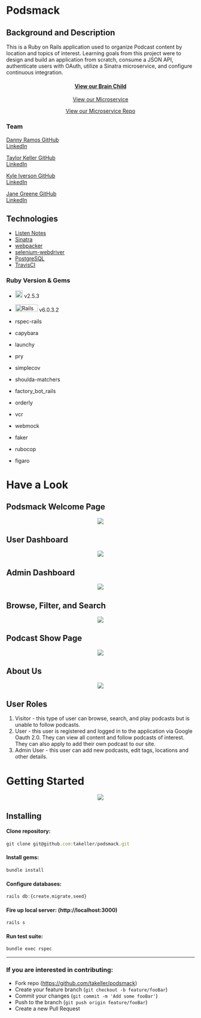 # Podsmack

## Background and Description

This is a Ruby on Rails application used to organize Podcast content by location and topics of interest. Learning goals from this project were to design and build an application from scratch, consume a JSON API, authenticate users with OAuth, utilize a Sinatra microservice, and configure continuous integration.

<h4 align="center">
  <a href="https://podsmack.herokuapp.com/">View our Brain Child</a>
 </h4>
<p align="center">
  <a href="https://podsmack-microservice.herokuapp.com/">View our Microservice</a>
 </p>
<p align="center">
  <a href="https://github.com/muydanny/podsmack_microservice">View our Microservice Repo</a>
 </p>


### Team
<p>
<a href="https://github.com/muydanny">Danny Ramos GitHub</a>
</br>
<a href="https://www.linkedin.com/in/danny-ramos-j/">LinkedIn</a>
</p>
<p>
<a href="https://github.com/takeller">Taylor Keller GitHub</a>
</br>
<a href="https://www.linkedin.com/in/taylor-a-keller/">LinkedIn</a>
</p>
<p>
<a href="https://github.com/kiverso">Kyle Iverson GitHub</a>
</br>
<a href="https://www.linkedin.com/in/kyleiverson/">LinkedIn</a>
</p>
<p>
<a href="https://github.com/janegreene">Jane Greene GitHub</a>
</br>
<a href="https://www.linkedin.com/in/jane-greene-mba/">LinkedIn</a>
</p>

## Technologies
* [Listen Notes](https://www.listennotes.com/api/docs/)
* [Sinatra](http://sinatrarb.com/documentation.html)
* [webpacker](https://github.com/rails/webpacker)
* [selenium-webdriver](https://www.seleniumhq.org/docs/03_webdriver.jsp)
* [PostgreSQL](https://www.postgresql.org/)
* [TravisCI](https://travis-ci.org/)

### Ruby Version & Gems
- <img src="https://upload.wikimedia.org/wikipedia/commons/thumb/7/73/Ruby_logo.svg/200px-Ruby_logo.svg.png" alt="Ruby Logo" width="20" height="20"/> v2.5.3
- <img src="https://upload.wikimedia.org/wikipedia/commons/thumb/6/62/Ruby_On_Rails_Logo.svg/200px-Ruby_On_Rails_Logo.svg.png" alt="Rails Logo" width="60" height="20" /> v6.0.3.2

- rspec-rails
- capybara
- launchy
- pry
- simplecov
- shoulda-matchers
- factory_bot_rails
- orderly
- vcr
- webmock
- faker
- rubocop
- figaro

# Have a Look
## Podsmack Welcome Page
<p align="center">
 <img src="https://i.imgur.com/Hzf2h58.png">
</p>

## User Dashboard
<p align="center">
 <img src="https://i.imgur.com/wGTpD1t.png">
</p>

## Admin Dashboard
<p align="center">
 <img src="https://i.imgur.com/74H1Sgw.png">
</p>

## Browse, Filter, and Search
<p align="center">
 <img src="https://i.imgur.com/dBNrNtj.png">
</p>

## Podcast Show Page
<p align="center">
 <img src="https://i.imgur.com/qvo7JuI.png">
</p>

## About Us
<p align="center">
 <img src="https://i.imgur.com/gYYVIHz.png">
</p>

## User Roles

1. Visitor - this type of user can browse, search, and play podcasts but is unable to follow podcasts.
2. User - this user is registered and logged in to the application via Google Oauth 2.0. They can view all content and follow podcasts of interest. They can also apply to add their own podcast to our site.
3. Admin User - this user can add new podcasts, edit tags, locations and other details.

# Getting Started

<p align="center">
 <img src="https://i.imgur.com/d7Ysmwh.png">
</p>

## Installing

#### Clone repository:
```javascript
git clone git@github.com:takeller/podsmack.git
```
#### Install gems:
```javascript
bundle install
```
#### Configure databases:
```javascript
rails db:{create,migrate,seed}
```
#### Fire up local server: (http://localhost:3000)
```javascript
rails s
```
#### Run test suite:
```javascript
bundle exec rspec
```

---

 ### If you are interested in contributing:
- Fork repo (https://github.com/takeller/podsmack)
- Create your feature branch (`git checkout -b feature/fooBar`)
- Commit your changes (`git commit -m 'Add some fooBar'`)
- Push to the branch (`git push origin feature/fooBar`)
- Create a new Pull Request
